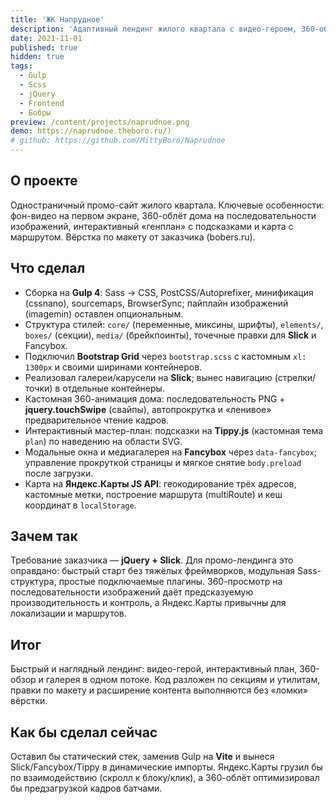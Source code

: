 ```yaml
---
title: 'ЖК Напрудное'
description: 'Адаптивный лендинг жилого квартала с видео-героем, 360-облётом дома и интерактивным планом.'
date: 2021-11-01
published: true
hidden: true
tags:
  - Gulp
  - Scss
  - jQuery
  - Frontend
  - Бобры
preview: /content/projects/naprudnoe.png
demo: https://naprudnoe.theboro.ru/)
# github: https://github.com/MittyBoro/Naprudnoe
---
```


## О проекте

Одностраничный промо-сайт жилого квартала. Ключевые особенности: фон-видео на первом экране, 360-облёт дома на последовательности изображений, интерактивный «генплан» с подсказками и карта с маршрутом. Вёрстка по макету от заказчика (bobers.ru).

## Что сделал

- Сборка на **Gulp 4**: Sass → CSS, PostCSS/Autoprefixer, минификация (cssnano), sourcemaps, BrowserSync; пайплайн изображений (imagemin) оставлен опциональным.
- Структура стилей: `core/` (переменные, миксины, шрифты), `elements/`, `boxes/` (секции), `media/` (брейкпоинты), точечные правки для **Slick** и Fancybox.
- Подключил **Bootstrap Grid** через `bootstrap.scss` с кастомным `xl: 1300px` и своими ширинами контейнеров.
- Реализовал галереи/карусели на **Slick**; вынес навигацию (стрелки/точки) в отдельные контейнеры.
- Кастомная 360-анимация дома: последовательность PNG + **jquery.touchSwipe** (свайпы), автопрокрутка и «ленивое» предварительное чтение кадров.
- Интерактивный мастер-план: подсказки на **Tippy.js** (кастомная тема `plan`) по наведению на области SVG.
- Модальные окна и медиагалерея на **Fancybox** через `data-fancybox`; управление прокруткой страницы и мягкое снятие `body.preload` после загрузки.
- Карта на **Яндекс.Карты JS API**: геокодирование трёх адресов, кастомные метки, построение маршрута (multiRoute) и кеш координат в `localStorage`.

## Зачем так

Требование заказчика — **jQuery + Slick**. Для промо-лендинга это оправдано: быстрый старт без тяжёлых фреймворков, модульная Sass-структура, простые подключаемые плагины. 360-просмотр на последовательности изображений даёт предсказуемую производительность и контроль, а Яндекс.Карты привычны для локализации и маршрутов.

## Итог

Быстрый и наглядный лендинг: видео-герой, интерактивный план, 360-обзор и галерея в одном потоке. Код разложен по секциям и утилитам, правки по макету и расширение контента выполняются без «ломки» вёрстки.

## Как бы сделал сейчас

Оставил бы статический стек, заменив Gulp на **Vite** и вынеся Slick/Fancybox/Tippy в динамические импорты. Яндекс.Карты грузил бы по взаимодействию (скролл к блоку/клик), а 360-облёт оптимизировал бы предзагрузкой кадров батчами.
